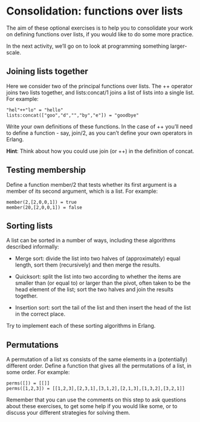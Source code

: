 # Consolidation: functions over lists

The aim of these optional exercises is to help you to consolidate your work on defining functions over lists, if you would like to do some more practice.

In the next activity, we’ll go on to look at programming something larger-scale.

## Joining lists together
Here we consider two of the principal functions over lists. The ++ operator joins two lists together, and lists:concat/1 joins a list of lists into a single list. For example:

```
"hel"++"lo" = "hello"
lists:concat(["goo","d","","by","e"]) = "goodbye"
```

Write your own definitions of these functions. In the case of ++ you’ll need to define a function - say, join/2, as you can’t define your own operators in Erlang.

**Hint**: Think about how you could use join (or ++) in the definition of concat.

## Testing membership

Define a function member/2 that tests whether its first argument is a member of its second argument, which is a list. For example:

```
member(2,[2,0,0,1]) = true
member(20,[2,0,0,1]) = false
```

## Sorting lists

A list can be sorted in a number of ways, including these algorithms described informally:

- Merge sort: divide the list into two halves of (approximately) equal length, sort them (recursively) and then merge the results.

- Quicksort: split the list into two according to whether the items are smaller than (or equal to) or larger than the pivot, often taken to be the head element of the list; sort the two halves and join the results together.

- Insertion sort: sort the tail of the list and then insert the head of the list in the correct place.

Try to implement each of these sorting algorithms in Erlang.

## Permutations

A permutation of a list xs consists of the same elements in a (potentially) different order. Define a function that gives all the permutations of a list, in some order. For example:

```
perms([]) = [[]]
perms([1,2,3]) = [[1,2,3],[2,3,1],[3,1,2],[2,1,3],[1,3,2],[3,2,1]]
```

Remember that you can use the comments on this step to ask questions about these exercises, to get some help if you would like some, or to discuss your different strategies for solving them.
